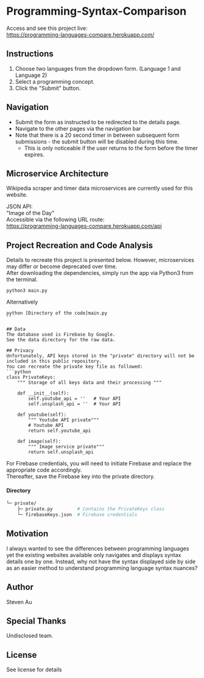 # Programming-Syntax-Comparison
Access and see this project live:  
https://programming-languages-compare.herokuapp.com/  

## Instructions
1. Choose two languages from the dropdown form. (Language 1 and Language 2)
2. Select a programming concept.
3. Click the "Submit" button.

## Navigation
* Submit the form as instructed to be redirected to the details page.
* Navigate to the other pages via the navigation bar
* Note that there is a 20 second timer in between subsequent form submissions - the submit button will be disabled during this time.
  * This is only noticeable if the user returns to the form before the timer expires.

## Microservice Architecture
Wikipedia scraper and timer data microservices are currently used for this website. 

JSON API:  
"Image of the Day"  
Accessible via the following URL route:  
https://programming-languages-compare.herokuapp.com/api

## Project Recreation and Code Analysis
Details to recreate this project is presented below. However, microservices may differ or become deprecated over time.  
After downloading the dependencies, simply run the app via Python3 from the terminal.

```
python3 main.py
```
Alternatively
```
python [Directory of the code]main.py
``

## Data
The database used is Firebase by Google.  
See the data directory for the raw data.  

## Privacy
Unfortunately, API keys stored in the "private" directory will not be included in this public repository.  
You can recreate the private key file as followed:  
```python
class PrivateKeys:
    """ Storage of all keys data and their processing """

    def __init__(self):
        self.youtube_api = ''   # Your API
        self.unsplash_api = ''  # Your API

    def youtube(self):
        """ Youtube API private"""
        # Youtube API
        return self.youtube_api

    def image(self):
        """ Image service private"""
        return self.unsplash_api
```
For Firebase credentials, you will need to initiate Firebase and replace the appropriate code accordingly.  
Thereafter, save the Firebase key into the private directory.

#### Directory
```graphql
└─ private/
    ├─ private.py         # Contains the PrivateKeys class
    └─ firebaseKeys.json  # Firebase credentials
```

## Motivation
I always wanted to see the differences between programming languages yet the existing websites available only navigates and displays syntax details one by one. Instead, why not have the syntax displayed side by side as an easier method to understand programming language syntax nuances?

## Author
Steven Au

## Special Thanks
Undisclosed team.

## License
See license for details
